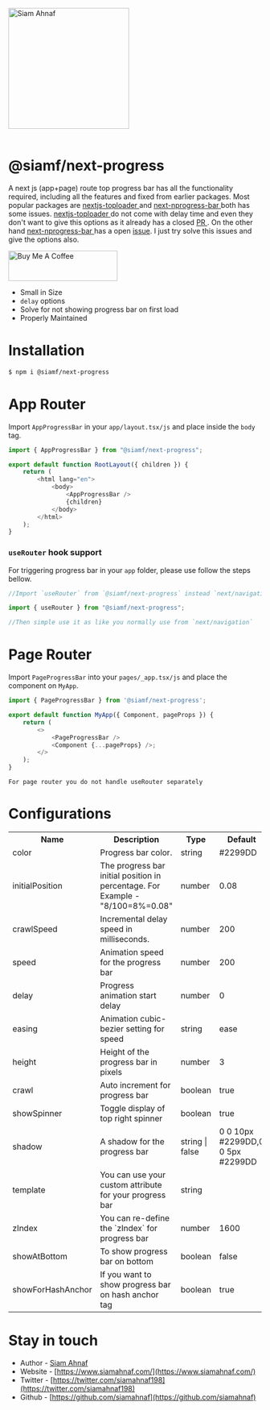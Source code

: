 <br/>
<picture>
  <source media="(prefers-color-scheme: dark)" srcset="https://res.cloudinary.com/dub0dpenl/image/upload/v1731780157/Personal%20Logo/logo-white_e6fujz.png">
  <source media="(prefers-color-scheme: light)" srcset="https://res.cloudinary.com/dub0dpenl/image/upload/v1731780152/Personal%20Logo/logo-dark_qqwrqu.png">
  <img alt="Siam Ahnaf" src="https://res.cloudinary.com/dub0dpenl/image/upload/v1731780152/Personal%20Logo/logo-dark_qqwrqu.png" height="auto" width="240">
</picture> 
<br/> <br/>

# @siamf/next-progress
A next js (app+page) route top progress bar has all the functionality required, including all the features and fixed from earlier packages. Most popular packages are <a href="https://www.npmjs.com/package/nextjs-toploader">nextjs-toploader </a> and <a href="https://www.npmjs.com/package/next-nprogress-bar"> next-nprogress-bar </a> both has some issues. <a href="https://www.npmjs.com/package/nextjs-toploader">nextjs-toploader </a> do not come with delay time and even they don't want to give this options as it already has a closed <a href="https://github.com/TheSGJ/nextjs-toploader/pull/18">PR </a>. On the other hand <a href="https://www.npmjs.com/package/next-nprogress-bar"> next-nprogress-bar </a> has a open <a href="https://github.com/Skyleen77/next-nprogress-bar/issues/74">issue</a>. I just try solve this issues and give the options also.

<a href="https://www.buymeacoffee.com/siamahnaf" target="_blank"><img src="https://cdn.buymeacoffee.com/buttons/v2/default-yellow.png" alt="Buy Me A Coffee" style="height: 60px !important;width: 217px !important;" ></a>

- Small in Size
- `delay` options
- Solve for not showing progress bar on first load
- Properly Maintained

# Installation

```bash
$ npm i @siamf/next-progress
```

# App Router
Import `AppProgressBar` in your `app/layout.tsx/js` and place inside the `body` tag.

```javascript
import { AppProgressBar } from "@siamf/next-progress";

export default function RootLayout({ children }) {
    return (
        <html lang="en">
            <body>
                <AppProgressBar />
                {children}
            </body>
        </html>
    );
}
```

### `useRouter` hook support
For triggering progress bar in your `app` folder, please use follow the steps bellow.

```javascript
//Import `useRouter` from `@siamf/next-progress` instead `next/navigation`.

import { useRouter } from "@siamf/next-progress";

//Then simple use it as like you normally use from `next/navigation`

```

# Page Router
Import `PageProgressBar` into your `pages/_app.tsx/js` and place the component on `MyApp`.

```javascript
import { PageProgressBar } from '@siamf/next-progress';

export default function MyApp({ Component, pageProps }) {
    return (
        <>
            <PageProgressBar />
            <Component {...pageProps} />;
        </>
    );
}
```
`For page router you do not handle useRouter separately`


# Configurations

<table width="100%">
  <tr>
    <th> Name </th>
    <th> Description </th>
    <th> Type </th>
    <th> Default </th>
  </tr>
  <tr>
    <td> color </td>
    <td> Progress bar color. </td>
    <td> string </td>
    <td> #2299DD </td>
  </tr>
   <tr>
    <td> initialPosition </td>
    <td> The progress bar initial position in percentage. For Example - "8/100=8%=0.08" </td>
     <td> number </td>
    <td> 0.08 </td>
  </tr>
   <tr>
    <td> crawlSpeed </td>
    <td> Incremental delay speed in milliseconds. </td>
     <td> number </td>
    <td> 200 </td>
  </tr>
   <tr>
    <td> speed </td>
    <td> Animation speed for the progress bar </td>
     <td> number </td>
    <td> 200 </td>
  </tr>
  <tr>
    <td> delay </td>
    <td> Progress animation start delay </td>
     <td> number </td>
    <td> 0 </td>
  </tr>
   <tr>
    <td> easing </td>
    <td> Animation cubic-bezier setting for speed </td>
     <td> string </td>
    <td> ease </td>
  </tr>
  <tr>
    <td> height </td>
    <td> Height of the progress bar in pixels </td>
     <td> number </td>
    <td> 3 </td>
  </tr>
  <tr>
    <td> crawl </td>
    <td> Auto increment for progress bar </td>
     <td> boolean </td>
    <td> true </td>
  </tr>
  <tr>
    <td> showSpinner </td>
    <td> Toggle display of top right spinner </td>
     <td> boolean </td>
    <td> true </td>
  </tr>
   <tr>
    <td> shadow </td>
    <td> A shadow for the progress bar </td>
     <td> string | false </td>
    <td> 0 0 10px #2299DD,0 0 5px #2299DD </td>
  </tr>
   <tr>
    <td> template </td>
    <td> You can use your custom attribute for your progress bar </td>
    <td> string </td>
    <td> <div class="bar" role="bar"><div class="peg"></div></div><div class="spinner" role="spinner"><div class="spinner-icon"></div></div> </td>
  </tr>
  <tr>
    <td> zIndex </td>
    <td> You can re-define the `zIndex` for progress bar </td>
     <td> number </td>
    <td> 1600 </td>
  </tr>
  <tr>
    <td> showAtBottom </td>
    <td> To show progress bar on bottom </td>
     <td> boolean </td>
    <td> false </td>
  </tr>
  <tr>
    <td> showForHashAnchor </td>
    <td> If you want to show progress bar on hash anchor tag </td>
     <td> boolean </td>
    <td> true </td>
  </tr>
</table>

# Stay in touch

- Author - [Siam Ahnaf](https://www.siamahnaf.com/)
- Website - [https://www.siamahnaf.com/](https://www.siamahnaf.com/)
- Twitter - [https://twitter.com/siamahnaf198](https://twitter.com/siamahnaf198)
- Github - [https://github.com/siamahnaf](https://github.com/siamahnaf)
